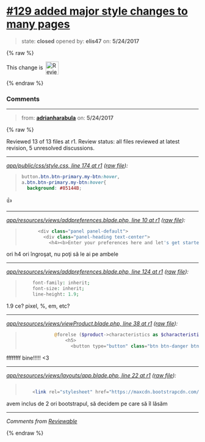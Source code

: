 # [\#129 added major style changes to many pages](https://github.com/adrianharabula/condr/pull/129)

> state: **closed** opened by: **elis47** on: **5/24/2017**

{% raw %}


<!-- Reviewable:start -->
This change is [<img src="https://reviewable.io/review_button.svg" height="34" align="absmiddle" alt="Reviewable"/>](https://reviewable.io/reviews/adrianharabula/condr/129)
<!-- Reviewable:end -->

{% endraw %}


### Comments

---
> from: [**adrianharabula**](https://github.com/adrianharabula/condr/pull/129#issuecomment-303840618) on: **5/24/2017**

{% raw %}




Reviewed 13 of 13 files at r1.
Review status: all files reviewed at latest revision, 5 unresolved discussions.

---

*[app/public/css/style.css, line 174 at r1](https://reviewable.io:443/reviews/adrianharabula/condr/129#-Kkw4kMl6X475hIOSwp2:-Kkw4kMmyeXBADzch8H5:b-8fx2u7) ([raw file](https://github.com/adrianharabula/condr/blob/d35c3b23ace202bf8e36e721e47aaf32ca0bfece/app/public/css/style.css#L174)):*
> ```CSS
> button.btn.btn-primary.my-btn:hover,
> a.btn.btn-primary.my-btn:hover{
> 	background: #85144B;
> ```

:+1: 

---

*[app/resources/views/addpreferences.blade.php, line 10 at r1](https://reviewable.io:443/reviews/adrianharabula/condr/129#-Kkw4pFs1ffTx-96qV84:-Kkw4pFs1ffTx-96qV85:bppdmud) ([raw file](https://github.com/adrianharabula/condr/blob/d35c3b23ace202bf8e36e721e47aaf32ca0bfece/app/resources/views/addpreferences.blade.php#L10)):*
> ```PHP
>       <div class="panel panel-default">
>         <div class="panel-heading text-center">
>           <h4><b>Enter your preferences here and let's get started!</b></h4>
> ```

ori h4 ori îngroşat, nu poţi să le ai pe ambele

---

*[app/resources/views/addpreferences.blade.php, line 124 at r1](https://reviewable.io:443/reviews/adrianharabula/condr/129#-Kkw5UeFLxzWasHUKjW4:-Kkw5UeFLxzWasHUKjW5:bn9bgc2) ([raw file](https://github.com/adrianharabula/condr/blob/d35c3b23ace202bf8e36e721e47aaf32ca0bfece/app/resources/views/addpreferences.blade.php#L124)):*
> ```PHP
>     font-family: inherit;
>     font-size: inherit;
>     line-height: 1.9;
> ```

1.9 ce? pixel, %, em, etc?

---

*[app/resources/views/viewProduct.blade.php, line 38 at r1](https://reviewable.io:443/reviews/adrianharabula/condr/129#-Kkw6DP75ZvxAaOy5Zq4:-Kkw6DP75ZvxAaOy5Zq5:b-kdayy9) ([raw file](https://github.com/adrianharabula/condr/blob/d35c3b23ace202bf8e36e721e47aaf32ca0bfece/app/resources/views/viewProduct.blade.php#L38)):*
> ```PHP
>             @forelse ($product->characteristics as $characteristic)
>                 <h5>
>                   <button type="button" class="btn btn-danger btn-circle" data-toggle="tooltip" title="Add me to your preferences!">
> ```

ffffffff bine!!!!! <3

---

*[app/resources/views/layouts/app.blade.php, line 22 at r1](https://reviewable.io:443/reviews/adrianharabula/condr/129#-Kkw6qUb3-VVP16roPpY:-Kkw6qUb3-VVP16roPpZ:bhcup9) ([raw file](https://github.com/adrianharabula/condr/blob/d35c3b23ace202bf8e36e721e47aaf32ca0bfece/app/resources/views/layouts/app.blade.php#L22)):*
> ```PHP
> 
>     <link rel="stylesheet" href="https://maxcdn.bootstrapcdn.com/bootstrap/3.3.7/css/bootstrap.min.css">
> ```

avem inclus de 2 ori bootstrapul, să decidem pe care să îl lăsăm

---


*Comments from [Reviewable](https://reviewable.io:443/reviews/adrianharabula/condr/129)*
<!-- Sent from Reviewable.io -->

{% endraw %}
